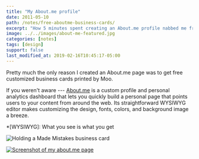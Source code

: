 ```yaml
---
title: "My About.me profile"
date: 2011-05-10
path: /notes/free-aboutme-business-cards/
excerpt: "How 5 minutes spent creating an About.me profile nabbed me free Moo business cards of my own design."
image: ../../images/about-me-featured.jpg
categories: [notes]
tags: [design]
support: false
last_modified_at: 2019-02-16T10:45:17-05:00
---
```


Pretty much the only reason I created an About.me page was to get free customized business cards printed by Moo.

If you weren't aware --- [About.me](https://about.me) is a custom profile and personal analytics dashboard that lets you quickly build a personal page that points users to your content from around the web. Its straightforward WYSIWYG editor makes customizing the design, fonts, colors, and background image a breeze.

*[WYSIWYG]: What you see is what you get

![Holding a Made Mistakes business card](../../images/michael-rose-business-card-qr.jpg)

[![Screenshot of my about.me page](../../images/michael-rose-about-me.jpg)](https://about.me/michael.rose)
